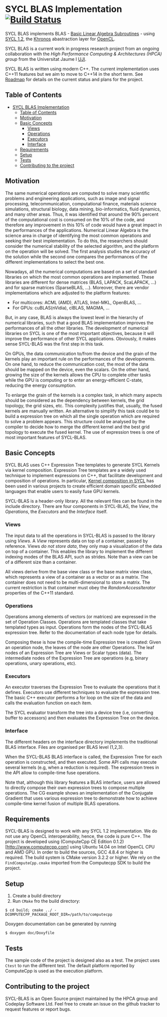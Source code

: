 SYCL BLAS Implementation [![Build Status](https://travis-ci.org/theoden8/sycl-blas.svg?branch=integration)](https://travis-ci.org/KhronosGroup/SyclParallelSTL)
=========================================


SYCL BLAS implements BLAS - [Basic Linear Algebra Subroutines](https://en.wikipedia.org/wiki/Basic_Linear_Algebra_Subprogram) - using [SYCL 1.2](
https://www.khronos.org/registry/sycl/specs/sycl-1.2.pdf), the
[Khronos](http://www.khronos.org) abastraction layer for [OpenCL](https://www.khronos.org/opencl/).

SYCL BLAS is a current work in progress research project from an ongoing
collaboration with the *High Performance Computing & Architectures (HPCA) group*
from the Universitat Jaume I [UJI](http://www.hpca.uji.es/).

SYCL BLAS is written using modern C++. The current implementation uses C++11
features but we aim to move to C++14 in the short term.
See [Roadmap](Roadmap.md) for details on the current status and plans for
the project.

Table of Contents
------------------

  * [SYCL BLAS Implementation](#sycl-blas-implementation)
    * [Table of Contents](#table-of-contents)
    * [Motivation](#motivation)
    * [Basic Concepts](#basic-concepts)
      * [Views](#views)
      * [Operations](#operations)
      * [Executors](#executors)
      * [Interface](#interface)
    * [Requirements](#requirements)
    * [Setup](#setup)
    * [Tests](#tests)
    * [Contributing to the project](#contributing-to-the-project)



Motivation
------------

The same numerical operations are computed to solve many scientific problems
and engineering applications, such as image and signal processing,
telecommunication, computational finance, materials science simulations,
structural biology, data mining, bio-informatics, fluid dynamics, and many other
areas. Thus, it was identified that around the 90% percent of the computational
cost is consumed on the 10% of the code, and therefore any improvement in this
10% of code would have a great impact in the performances of the applications.
Numerical Linear Algebra is the science area in charge of identifying the most
common operations and seeking their best implementation. To do this, the
researchers should consider the numerical stability of the selected algorithm,
and the platform on the operation will be solved. The first analysis studies
the accuracy of the solution while the second one compares the performances of
the different implementations to select the best one.

Nowadays, all the numerical computations are based on a set of standard
libraries on which the most common operations are implemented. These libraries
are different for dense matrices (BLAS, LAPACK, ScaLAPACK, ...) and for sparse
matrices (SparseBLAS, ...). Moreover, there are  vendor implementations which
are adjusted to the platform features:
  - For multicores: ACML (AMD), ATLAS, Intel-MKL, OpenBLAS, ...
  - For GPUs: cuBLAS(nVidia), clBLAS, MAGMA, ...

But, in any case, BLAS is always the lowest level in the hierarchy
of numerical libraries, such that
a good BLAS implementation improves the performances of all the other
libraries.  The development of numerical libraries on SYCL is one of the most
important objectives, because it will improve the performance of other SYCL
applications. Obviously, it makes sense SYCL-BLAS was the first step in this
task.

On GPUs, the data communication to/from the device and the grain of the kernels
play an important rule on the performances of the developments. On one
hand, to reduce the communication cost, the most of the data should be mapped
on the device, even the scalars. On the other hand, growing the size of the
kernels allows the CPU to complete other tasks while the GPU is computing or to
enter an energy-efficient C-state, reducing the energy consumption.

To enlarge the grain of the kernels is a complex task, in which many aspects
should be considered as the dependency between kernels, the grid topology, the
grid sizes, etc. This complexity justifies that, usually, the fused kernels are
manually written. An alternative to simplify this task could be to build a
expression tree on which all the single operation which are required to solve a
problem appears. This structure could be analysed by the compiler to decide how
to merge the different kernel and the best grid topology to execute the fused
kernel.  The use of expression trees is one of most important features of
SYCL-BLAS.

Basic Concepts
-----------------

SYCL BLAS uses C++ Expression Tree templates to generate SYCL Kernels via
kernel composition.
Expression Tree templates are a widely used technique to implement expressions
on C++, that facilitate development and composition of operations.
In particular,
[Kernel composition in SYCL](http://dl.acm.org/citation.cfm?id=2791332) has
been used in various projects to create efficient domain specific embedded
languages that enable users to easily fuse GPU kernels.

SYCL-BLAS is a header-only library. All the relevant files can be found in
the include directory.
There are four components in SYCL-BLAS, the *View*, the *Operations*,
the *Executors* and the *Interface* itself.

### Views

The input data to all the operations in SYCL-BLAS is passed to the library
using *Views*.
A *View* represents data on top of a container, passed by reference.
Views *do not store data*, they only map a visualization of the data on top
of a container.
This enables the library to implement the different indexing modes of the
BLAS API, such as strides.
Note than a view can be of a different size than a container.

All views derive from the base view class or the base matrix view class, which
represents a view of a container as a vector or as a matrix.
The container does not need to be multi-dimensional to store a matrix.
The current restriction is that container must obey the *RandomAccessIterator*
properties of the C++11 standard.

### Operations

Operations among elements of vectors (or matrices) are expressed in the
set of Operation Classes.
Operations are templated classes that take templated types as input.
Operations form the nodes of the SYCL-BLAS expression tree.
Refer to the documentation of each node type for details.

Composing these is how the compile-time Expression tree is created:
Given an operation node, the leaves of the node are other Operations.
The leaf nodes of an Expression Tree are Views or Scalar types (data).
The intermediate nodes of the Expression Tree are operations (e.g,
binary operations, unary operations, etc).

### Executors

An executor traverses the Expression Tree to evaluate the operations that it
defines.
Executors use different techniques to evaluate the expression tree.
The basic C++ executor performs a for loop on the size of the data and calls
the evaluation function on each item.

The SYCL evaluator transform the tree into a device tree (i.e, converting
buffer to accessors) and then evaluates the Expression Tree on the device.

### Interface

The different headers on the interface directory implements the traditional
BLAS interface.
Files are organised per BLAS level (1,2,3).

When the SYCL-BLAS BLAS interface is called, the Expression Tree for each
operation is constructed, and then executed.
Some API calls may execute several kernels (e.g, when a reduction is required).
The expression trees in the API allow to compile-time fuse operations.

Note that, although this library features a BLAS interface, users are allowed
to directly compose their own expression trees to compose multiple operations.
The CG example shows an implementation of the Conjugate Gradient that uses
various expression tree to demonstrate how to achieve compile-time kernel fusion
of multiple BLAS operations.

Requirements
----------------

SYCL-BLAS is designed to work with any SYCL 1.2 implementation.
We do not use any OpenCL interoperability, hence, the code is pure C++.
The project is developed using (ComputeCpp CE Edition 0.1.2)[http://www.computecpp.com]
 using Ubuntu 14.04 on Intel OpenCL CPU and AMD GPU.
In order to build the sources, GCC 4.8.4 or higher is required.
The build system is CMake version 3.2.2 or higher.
We rely on the `FindComputeCpp.cmake` imported from the Computecpp SDK to
build the project.

Setup
-----------------

1. Create a build directory
2. Run `CMake` fro the build directory:

```
$ cd build; cmake ../ -DCOMPUTECPP_PACKAGE_ROOT_DIR=/path/to/computecpp
```

Doxygen documentation can be generated by running

```
$ doxygen doc/Doxyfile
```

Tests
-----------------

The sample code of the project is designed also as a test.
The project uses `Ctest` to run the different test.
The default platform reported by ComputeCpp is used as the execution platform.


Contributing to the project
-----------------------------

SYCL-BLAS is an Open Source project maintained by the HPCA group and
Codeplay Software Ltd.
Feel free to create an issue on the github tracker to request features or
report bugs.


